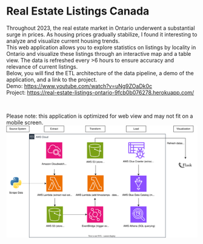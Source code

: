<h1>Real Estate Listings Canada</h1>

<p>
Throughout 2023, the real estate market in Ontario underwent a substantial surge in prices. As housing prices gradually stabilize, I found it interesting to analyze and visualize current housing trends.
</br>
This web application allows you to explore statistics on listings by locality in Ontario and visualize these listings through an interactive map and a table view. The data is refreshed every >6 hours to ensure accuracy and relevance of current listings.
</br>
Below, you will find the ETL architecture of the data pipeline, a demo of the application, and a link to the project.
</br>
Demo: <a href="https://www.youtube.com/watch?v=uNg9ZOaDk0c" target="_blank">https://www.youtube.com/watch?v=uNg9ZOaDk0c</a>
</br>
Project: <a href="https://real-estate-listings-ontario-9fcb0b076278.herokuapp.com/" target="_blank">https://real-estate-listings-ontario-9fcb0b076278.herokuapp.com/</a>
</p>

</br>

Please note: this application is optimized for web view and may not fit on a mobile screen.
![Alt Text](https://github.com/alianwar3/real-estate-listings-canada/blob/master/static/aws-architecture.svg)
